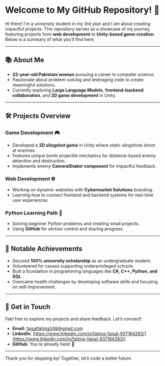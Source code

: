 # Welcome to My GitHub Repository! 🎉

Hi there! I'm a university student in my 3rd year and I am about creating impactful projects. This repository serves as a showcase of my journey, featuring projects from **web development** to **Unity-based game creation**. Below is a summary of what you'll find here:

---

## 📚 About Me

- **22-year-old Pakistani woman** pursuing a career in computer science.
- Passionate about problem-solving and leveraging code to create meaningful solutions.
- Currently exploring **Large Language Models**, **frontend-backend collaboration**, and **2D game development** in Unity.
---

## 🛠️ Projects Overview

### **Game Development** 🎮
- Developed a **2D slingshot game** in Unity where static slingshots shoot at enemies.
- Features unique bomb projectile mechanics for distance-based enemy detection and destruction.
- Implements enemy **CameraShaker component** for impactful feedback.

### **Web Development** 🌐
- Working on dynamic websites with **Cybermarket Solutions** branding.
- Learning how to connect frontend and backend systems for real-time user experiences.

### **Python Learning Path** 🐍
- Solving beginner Python problems and creating small projects.
- Using **GitHub** for version control and sharing progress.

---

## 🌟 Notable Achievements

- Secured **100% university scholarship** as an undergraduate student.
- Volunteered for causes supporting underprivileged schools.
- Built a foundation in programming languages like **C#, C++, Python, and SQL**.
- Overcame health challenges by developing software skills and focusing on self-improvement.

---

## 🔗 Get in Touch

Feel free to explore my projects and share feedback. Let’s connect!

- **Email:** [faisalfatima248@gmail.com](faisalfatima248@gmail.com)
- **LinkedIn:** [https://www.linkedin.com/in/fatima-faisal-937164283/](https://www.linkedin.com/in/fatima-faisal-937164283/)
- **GitHub:** You're already here! 🙌

---

Thank you for stopping by! Together, let’s code a better future.
